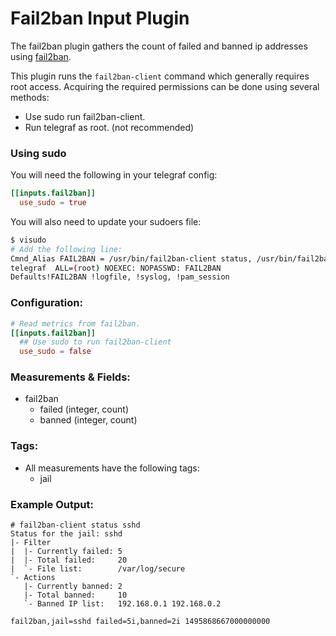 # Fail2ban Input Plugin

The fail2ban plugin gathers the count of failed and banned ip addresses using [fail2ban](https://www.fail2ban.org).

This plugin runs the `fail2ban-client` command which generally requires root access.
Acquiring the required permissions can be done using several methods:

- Use sudo run fail2ban-client.
- Run telegraf as root. (not recommended)

### Using sudo

You will need the following in your telegraf config:
```toml
[[inputs.fail2ban]]
  use_sudo = true
```

You will also need to update your sudoers file:
```bash
$ visudo
# Add the following line:
Cmnd_Alias FAIL2BAN = /usr/bin/fail2ban-client status, /usr/bin/fail2ban-client status *
telegraf  ALL=(root) NOEXEC: NOPASSWD: FAIL2BAN
Defaults!FAIL2BAN !logfile, !syslog, !pam_session
```

### Configuration:

```toml
# Read metrics from fail2ban.
[[inputs.fail2ban]]
  ## Use sudo to run fail2ban-client
  use_sudo = false
```

### Measurements & Fields:

- fail2ban
  - failed (integer, count)
  - banned (integer, count)

### Tags:

- All measurements have the following tags:
  - jail

### Example Output:

```
# fail2ban-client status sshd
Status for the jail: sshd
|- Filter
|  |- Currently failed: 5
|  |- Total failed:     20
|  `- File list:        /var/log/secure
`- Actions
   |- Currently banned: 2
   |- Total banned:     10
   `- Banned IP list:   192.168.0.1 192.168.0.2
```

```
fail2ban,jail=sshd failed=5i,banned=2i 1495868667000000000
```
